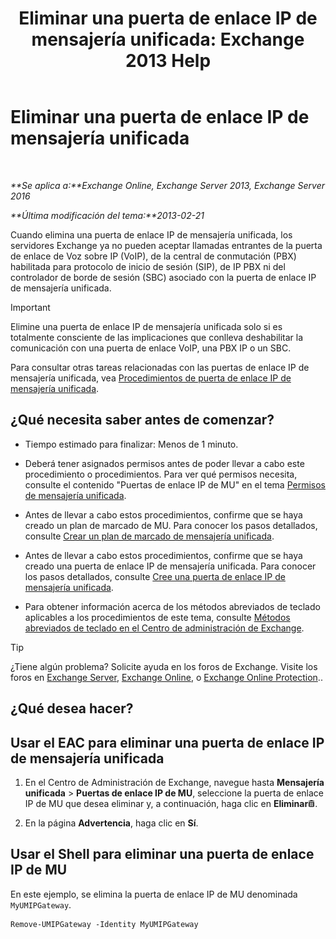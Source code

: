 ﻿---
title: 'Eliminar una puerta de enlace IP de mensajería unificada: Exchange 2013 Help'
TOCTitle: Eliminar una puerta de enlace IP de mensajería unificada
ms:assetid: 569d3741-67dd-4597-8d28-010011be0c12
ms:mtpsurl: https://technet.microsoft.com/es-es/library/Aa998214(v=EXCHG.150)
ms:contentKeyID: 49895640
ms.date: 05/22/2018
mtps_version: v=EXCHG.150
ms.translationtype: MT
---

# Eliminar una puerta de enlace IP de mensajería unificada

 

_**Se aplica a:**Exchange Online, Exchange Server 2013, Exchange Server 2016_

_**Última modificación del tema:**2013-02-21_

Cuando elimina una puerta de enlace IP de mensajería unificada, los servidores Exchange ya no pueden aceptar llamadas entrantes de la puerta de enlace de Voz sobre IP (VoIP), de la central de conmutación (PBX) habilitada para protocolo de inicio de sesión (SIP), de IP PBX ni del controlador de borde de sesión (SBC) asociado con la puerta de enlace IP de mensajería unificada.


> [!IMPORTANT]
> Elimine una puerta de enlace IP de mensajería unificada solo si es totalmente consciente de las implicaciones que conlleva deshabilitar la comunicación con una puerta de enlace VoIP, una PBX IP o un SBC.



Para consultar otras tareas relacionadas con las puertas de enlace IP de mensajería unificada, vea [Procedimientos de puerta de enlace IP de mensajería unificada](um-ip-gateway-procedures-exchange-2013-help.md).

## ¿Qué necesita saber antes de comenzar?

  - Tiempo estimado para finalizar: Menos de 1 minuto.

  - Deberá tener asignados permisos antes de poder llevar a cabo este procedimiento o procedimientos. Para ver qué permisos necesita, consulte el contenido "Puertas de enlace IP de MU" en el tema [Permisos de mensajería unificada](unified-messaging-permissions-exchange-2013-help.md).

  - Antes de llevar a cabo estos procedimientos, confirme que se haya creado un plan de marcado de MU. Para conocer los pasos detallados, consulte [Crear un plan de marcado de mensajería unificada](create-a-um-dial-plan-exchange-2013-help.md).

  - Antes de llevar a cabo estos procedimientos, confirme que se haya creado una puerta de enlace IP de mensajería unificada. Para conocer los pasos detallados, consulte [Cree una puerta de enlace IP de mensajería unificada](create-a-um-ip-gateway-exchange-2013-help.md).

  - Para obtener información acerca de los métodos abreviados de teclado aplicables a los procedimientos de este tema, consulte [Métodos abreviados de teclado en el Centro de administración de Exchange](keyboard-shortcuts-in-the-exchange-admin-center-exchange-online-protection-help.md).


> [!TIP]
> ¿Tiene algún problema? Solicite ayuda en los foros de Exchange. Visite los foros en <A href="https://go.microsoft.com/fwlink/p/?linkid=60612">Exchange Server</A>, <A href="https://go.microsoft.com/fwlink/p/?linkid=267542">Exchange Online</A>, o <A href="https://go.microsoft.com/fwlink/p/?linkid=285351">Exchange Online Protection</A>..



## ¿Qué desea hacer?

## Usar el EAC para eliminar una puerta de enlace IP de mensajería unificada

1.  En el Centro de Administración de Exchange, navegue hasta **Mensajería unificada** \> **Puertas de enlace IP de MU**, seleccione la puerta de enlace IP de MU que desea eliminar y, a continuación, haga clic en **Eliminar**![Eliminar icono](images/Dd979797.14f639f6-61e8-4418-bbfb-0db14de9d2f5(EXCHG.150).gif "Eliminar icono").

2.  En la página **Advertencia**, haga clic en **Sí**.

## Usar el Shell para eliminar una puerta de enlace IP de MU

En este ejemplo, se elimina la puerta de enlace IP de MU denominada `MyUMIPGateway`.

    Remove-UMIPGateway -Identity MyUMIPGateway

